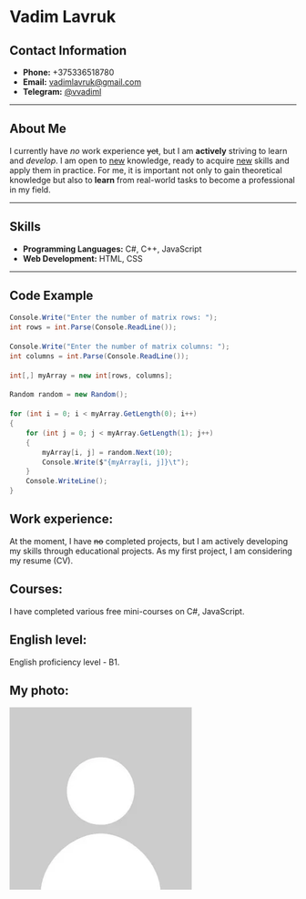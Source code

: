# Vadim Lavruk

## Contact Information

- **Phone:** +375336518780  
- **Email:** vadimlavruk@gmail.com  
- **Telegram:** [@vvadiml](t.me/vvadiml)  

---

## About Me

I currently have *no* work experience ~~yet~~, but I am **actively** striving to learn and *develop*. I am open to <u>new</u> knowledge, ready to acquire <ins>new</ins> skills and apply them in practice. For me, it is important not only to gain theoretical knowledge but also to **learn** from real-world tasks to become a professional in my field.

---

## Skills

- **Programming Languages:** C#, C++, JavaScript  
- **Web Development:** HTML, CSS  

---

## Code Example

```csharp
Console.Write("Enter the number of matrix rows: ");
int rows = int.Parse(Console.ReadLine());

Console.Write("Enter the number of matrix columns: ");
int columns = int.Parse(Console.ReadLine());

int[,] myArray = new int[rows, columns];

Random random = new Random();

for (int i = 0; i < myArray.GetLength(0); i++)
{
    for (int j = 0; j < myArray.GetLength(1); j++)
    {
        myArray[i, j] = random.Next(10);
        Console.Write($"{myArray[i, j]}\t");
    }
    Console.WriteLine();
}
```
## Work experience:

At the moment, I have ~~no~~ completed projects, but I am actively developing my skills through educational projects. As my first project, I am considering my resume (CV).

## Courses:

I have completed various free mini-courses on C#, JavaScript.

## English level:

English proficiency level - B1.

## My photo:

![Avatar](./i.webp)
